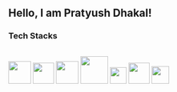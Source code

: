<h2>Hello, I am Pratyush Dhakal!</h1>

<h3>Tech Stacks</h3>
<div style="display: flex; column-gap: 30px;">
  
<a href="#"><img src="https://cdn.svgporn.com/logos/react.svg" style="width: 45px; "/></a>
<a href="#"><img src="https://cdn.svgporn.com/logos/javascript.svg" style="width: 42px;"/></a> 
<a href="#"><img src="https://cdn.svgporn.com/logos/react-query-icon.svg" style="width: 45px;"/></a>
<a href="#"><img src="https://cdn.svgporn.com/logos/tailwindcss-icon.svg" style="width: 55px;"/></a>
<a href="#"><img src="https://cdn.svgporn.com/logos/css-3.svg" style="width: 33px;"/></a>
<a href="#"><img src="https://cdn.svgporn.com/logos/redux.svg" style="width: 42px;"/></a>
<a href="#"><img src="https://cdn.svgporn.com/logos/html-5.svg" style="width: 35px;"/></a>

</div>



